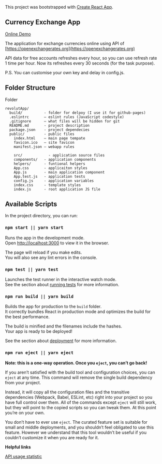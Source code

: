This project was bootstrapped with [Create React App](https://github.com/facebookincubator/create-react-app).

## Currency Exchange App

[Online Demo](https://ckomop0x.github.io/revolutApp) 

The application for exchange currencies online using API of [https://openexchangerates.org](https://openexchangerates.org)

API data for free accounts refreshes every hour, so you can use refresh rate 1 time per hour. Now its refreshes every 30 seconds (for the task purpose).
   
P.S. You can customise your own key and delay in config.js.

## Folder Structure

Folder 

```
revolutApp/
  build/          - folder for delpoy (I use it for github-pages)
  .eslintrc       – eslint rules (JavaScript codestyle)
  .gitignore      – what files will be hidden for git
  README.md       - project description
  package.json    - project dependecies
  public/         - public files
    index.html    – main page tempate
    favicon.ico   – site favicon
    manifest.json – webapp rules
    
	src/            - application source files
    components/   - application components      
    helpers/      - funtional helpers
    App.css       - applicaiton styles
    App.js        - main application component
    App.test.js   - application tests
    config.js     - application variables
    index.css     - template styles
    index.js      - root application JS file
```

## Available Scripts

In the project directory, you can run:

### `npm start || yarn start`

Runs the app in the development mode.<br>
Open [http://localhost:3000](http://localhost:3000) to view it in the browser.

The page will reload if you make edits.<br>
You will also see any lint errors in the console.

### `npm test || yarn test`

Launches the test runner in the interactive watch mode.<br>
See the section about [running tests](#running-tests) for more information.

### `npm run build || yarn build`

Builds the app for production to the `build` folder.<br>
It correctly bundles React in production mode and optimizes the build for the best performance.

The build is minified and the filenames include the hashes.<br>
Your app is ready to be deployed!

See the section about [deployment](#deployment) for more information.

### `npm run eject || yarn eject`

**Note: this is a one-way operation. Once you `eject`, you can’t go back!**

If you aren’t satisfied with the build tool and configuration choices, you can `eject` at any time. This command will remove the single build dependency from your project.

Instead, it will copy all the configuration files and the transitive dependencies (Webpack, Babel, ESLint, etc) right into your project so you have full control over them. All of the commands except `eject` will still work, but they will point to the copied scripts so you can tweak them. At this point you’re on your own.

You don’t have to ever use `eject`. The curated feature set is suitable for small and middle deployments, and you shouldn’t feel obligated to use this feature. However we understand that this tool wouldn’t be useful if you couldn’t customize it when you are ready for it.

**Helpful links**

[API usage statistic](https://openexchangerates.org/account/usage)
